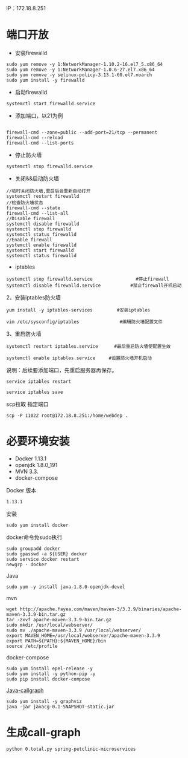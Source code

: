 IP：172.18.8.251

# 端口开放
- 安装firewalld
```
sudo yum remove -y 1:NetworkManager-1.10.2-16.el7_5.x86_64
sudo yum remove -y 1:NetworkManager-1.0.6-27.el7.x86_64
sudo yum remove -y selinux-policy-3.13.1-60.el7.noarch
sudo yum install -y firewalld
```
- 启动firewalld
```
systemctl start firewalld.service
```
- 添加端口，以21为例
```

firewall-cmd --zone=public --add-port=21/tcp --permanent
firewall-cmd --reload
firewall-cmd --list-ports
```
- 停止防火墙
```
systemctl stop firewalld.service
```
- 关闭&&启动防火墙
```
//临时关闭防火墙,重启后会重新自动打开
systemctl restart firewalld
//检查防火墙状态
firewall-cmd --state
firewall-cmd --list-all
//Disable firewall
systemctl disable firewalld
systemctl stop firewalld
systemctl status firewalld
//Enable firewall
systemctl enable firewalld
systemctl start firewalld
systemctl status firewalld
```

- iptables
```
systemctl stop firewalld.service                #停止firewall
systemctl disable firewalld.service           #禁止firewall开机启动
```

2、安装iptables防火墙
```
yum install -y iptables-services         #安装iptables

vim /etc/sysconfig/iptables               #编辑防火墙配置文件
```

3、重启防火墙
```
systemctl restart iptables.service      #最后重启防火墙使配置生效

systemctl enable iptables.service     #设置防火墙开机启动
```


说明：后续要添加端口，先重启服务器再保存。
```
service iptables restart

service iptables save
```

scp拉取 指定端口
```
scp -P 11022 root@172.18.8.251:/home/webdep .
```
# 必要环境安装
- Docker 1.13.1
- openjdk 1.8.0_191
- MVN 3.3.
- docker-compose

Docker
版本
```
1.13.1
```

安装
```
sudo yum install docker
```
docker命令免sudo执行
```
sudo groupadd docker
sudo gpasswd -a ${USER} docker
sudo service docker restart
newgrp - docker
```

Java
```
sudo yum -y install java-1.8.0-openjdk-devel
```

mvn
```
wget http://apache.fayea.com/maven/maven-3/3.3.9/binaries/apache-maven-3.3.9-bin.tar.gz
tar -zxvf apache-maven-3.3.9-bin.tar.gz
sudo mkdir /usr/local/webserver/
sudo mv ./apache-maven-3.3.9 /usr/local/webserver/
export MAVEN_HOME=/usr/local/webserver/apache-maven-3.3.9 
export PATH=${PATH}:${MAVEN_HOME}/bin
source /etc/profile 
```
docker-compose
```
sudo yum install epel-release -y
sudo yum install -y python-pip -y
sudo pip install docker-compose
```

[Java-callgraph](https://github.com/gousiosg/java-callgraph)
```
sudo yum install -y graphviz
java -jar javacg-0.1-SNAPSHOT-static.jar 
```
# 生成call-graph
```
python 0.total.py spring-petclinic-microservices
```



